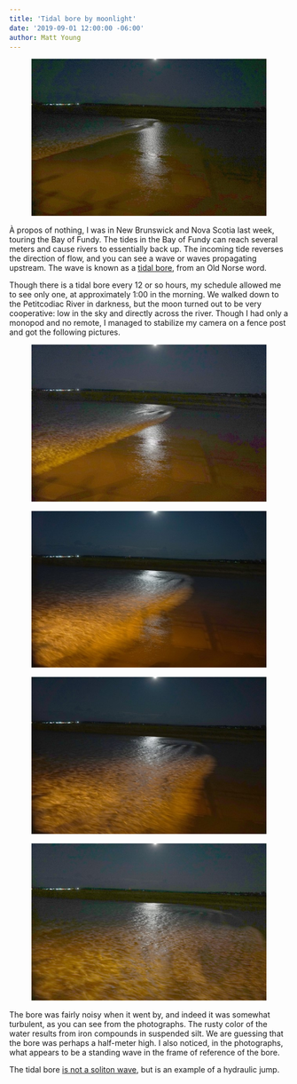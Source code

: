 ```yaml
---
title: 'Tidal bore by moonlight'
date: '2019-09-01 12:00:00 -06:00'
author: Matt Young
---
```


<figure>
<img src="/uploads/2019/DSC02913_Tidal_Bore_1_600.jpg" alt="Tidal bore"/>
</figure>

À propos of nothing, I was in New Brunswick and Nova Scotia last week, touring the Bay of Fundy. The tides in the Bay of Fundy can reach several meters and cause rivers to essentially back up. The incoming tide reverses the direction of flow, and you can see a wave or waves propagating upstream. The wave is known as a <a href="https://en.wikipedia.org/wiki/Tidal_bore">tidal bore</a>, from an Old Norse word.

Though there is a tidal bore every 12 or so hours, my schedule allowed me to see only one, at approximately 1:00 in the morning. We walked down to the Petitcodiac River in darkness, but the moon turned out to be very cooperative: low in the sky and directly across the river. Though I had only a monopod and no remote, I managed to stabilize my camera on a fence post and got the following pictures.

<!--more-->

<figure>
<img src="/uploads/2019/DSC02917_Tidal_Bore_2_600.jpg" alt="Tidal bore"/>
</figure>

<figure>
<img src="/uploads/2019/DSC02918_Tidal_Bore_3_600.jpg" alt="Tidal bore"/>
</figure>

<figure>
<img src="/uploads/2019/DSC02919_Tidal_Bore_4b_600.jpg" alt="Tidal bore"/>
</figure>

<figure>
<img src="/uploads/2019/DSC02921_Tidal_Bore_5_600.jpg" alt="Tidal bore"/>
</figure>

The bore was fairly noisy when it went by, and indeed it was somewhat turbulent, as you can see from the photographs. The rusty color of the water results from iron compounds in suspended silt. We are guessing that the bore was perhaps a half-meter high. I also noticed, in the photographs, what appears to be a standing wave in the frame of reference of the bore.

The tidal bore <a href="https://mysite.du.edu/~jcalvert/waves/bore.htm">is not a soliton wave</a>, but is an example of a hydraulic jump.

